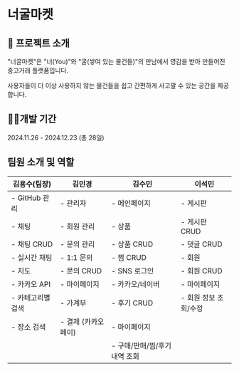 # 너굴마켓

## 🦝 프로젝트 소개
"너굴마켓"은 "너(You)"와 "굴(쌓여 있는 물건들)"의 만남에서 영감을 받아 만들어진 중고거래 플랫폼입니다.

사용자들이 더 이상 사용하지 않는 물건들을 쉽고 간편하게 사고팔 수 있는 공간을 제공합니다.

## 👩‍💻개발 기간
2024.11.26 - 2024.12.23 (총 28일)

## 팀원 소개 및 역할
| 김용수(팀장)                                   | 김민경                                                         | 김수민                                                       | 이석민                                                     |
|------------------------------------------------|---------------------------------------------------------------|-------------------------------------------------------------|-----------------------------------------------------------|
| - GitHub 관리                                  | - 관리자                                                     | - 메인페이지                                                 | - 게시판                                                   |
| - 채팅                                          |     - 회원 관리                                              |     - 상품                                                   |     - 게시판 CRUD                                           |
|     - 채팅 CRUD                                 |     - 문의 관리                                              |     - 상품 CRUD                                              |     - 댓글 CRUD                                             |
|     - 실시간 채팅                              |     - 1:1 문의                                               |     - 찜 CRUD                                                | - 회원                                                     |
| - 지도                                          |     - 문의 CRUD                                              | - SNS 로그인                                                 |     - 회원 CRUD                                             |
|     - 카카오 API                               |     - 마이페이지                                             |     - 카카오/네이버                                           | - 마이페이지                                               |
|     - 카테고리별 검색                          |     - 가계부                                                | - 후기 CRUD                                                  |     - 회원 정보 조회/수정                                  |
|     - 장소 검색                                |     - 결제 (카카오페이)                                       | - 마이페이지                                                 |                                                           |
|                                                |                                                               |     - 구매/판매/찜/후기 내역 조회                             |                                                           |
